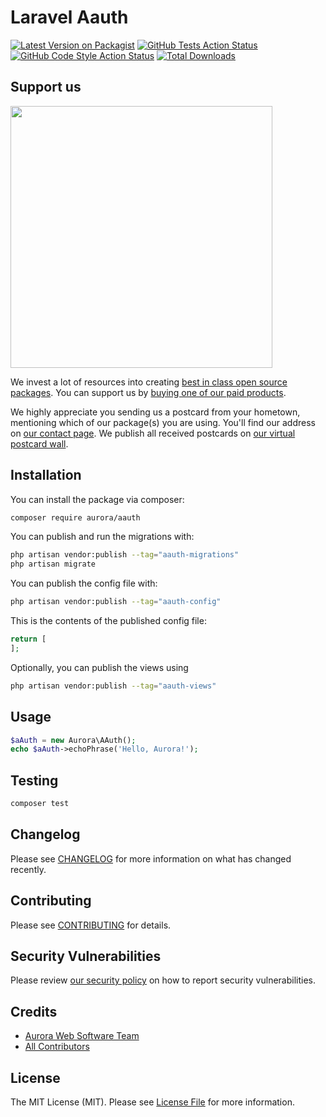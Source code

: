 # Laravel Aauth

[![Latest Version on Packagist](https://img.shields.io/packagist/v/aurora/aauth.svg?style=flat-square)](https://packagist.org/packages/aurora/aauth)
[![GitHub Tests Action Status](https://img.shields.io/github/workflow/status/aurora/aauth/run-tests?label=tests)](https://github.com/aurora/aauth/actions?query=workflow%3Arun-tests+branch%3Amain)
[![GitHub Code Style Action Status](https://img.shields.io/github/workflow/status/aurora/aauth/Check%20&%20fix%20styling?label=code%20style)](https://github.com/aurora/aauth/actions?query=workflow%3A"Check+%26+fix+styling"+branch%3Amain)
[![Total Downloads](https://img.shields.io/packagist/dt/aurora/aauth.svg?style=flat-square)](https://packagist.org/packages/aurora/aauth)


## Support us

[<img src="https://github-ads.s3.eu-central-1.amazonaws.com/AAuth.jpg?t=1" width="419px" />](https://spatie.be/github-ad-click/AAuth)

We invest a lot of resources into creating [best in class open source packages](https://spatie.be/open-source). You can support us by [buying one of our paid products](https://spatie.be/open-source/support-us).

We highly appreciate you sending us a postcard from your hometown, mentioning which of our package(s) you are using. You'll find our address on [our contact page](https://spatie.be/about-us). We publish all received postcards on [our virtual postcard wall](https://spatie.be/open-source/postcards).

## Installation

You can install the package via composer:

```bash
composer require aurora/aauth
```

You can publish and run the migrations with:

```bash
php artisan vendor:publish --tag="aauth-migrations"
php artisan migrate
```

You can publish the config file with:

```bash
php artisan vendor:publish --tag="aauth-config"
```

This is the contents of the published config file:

```php
return [
];
```

Optionally, you can publish the views using

```bash
php artisan vendor:publish --tag="aauth-views"
```

## Usage

```php
$aAuth = new Aurora\AAuth();
echo $aAuth->echoPhrase('Hello, Aurora!');
```

## Testing

```bash
composer test
```

## Changelog

Please see [CHANGELOG](CHANGELOG.md) for more information on what has changed recently.

## Contributing

Please see [CONTRIBUTING](https://github.com/spatie/.github/blob/main/CONTRIBUTING.md) for details.

## Security Vulnerabilities

Please review [our security policy](../../security/policy) on how to report security vulnerabilities.

## Credits

- [Aurora Web Software Team](https://github.com/AuroraWebSoftware)
- [All Contributors](../../contributors)

## License

The MIT License (MIT). Please see [License File](LICENSE.md) for more information.
